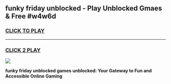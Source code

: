 
## funky friday unblocked - Play Unblocked Gmaes & Free #w4w6d
<h3>
<a href="https://news.freeplayer.one?title=funky_friday_unblocked&ref=24F">CLICK TO PLAY</a></h3>
<hr>

<h3>
<a href="https://news.freeplayer.one?title=funky_friday_unblocked&ref=24F">CLICK 2 PLAY</a>
  
</h3>

<a href="https://news.freeplayer.one?title=funky_friday_unblocked&ref=24F/"><img src="https://clearcache.store/games.png"></a>


**funky friday unblocked games unblocked: Your Gateway to Fun and Accessible Online Gaming**
